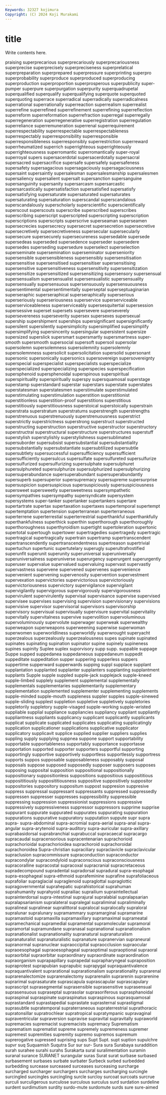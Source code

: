 ```yaml
---
Keywords: 32327 kojimura
Copyright: (C) 2024 Koji Murakami
---
```


# title

Write contents here.



praising
superprecarious superprecariously superprecariousness superprecise superprecisely superpreciseness superprelatical superpreparation superprepared superpressure
superprinting superpro superprobability superproduce superproduced superproducing superproduction superproportion superprosperous superpublicity
super-pumper superpure superpurgation superpurity superquadrupetal superqualified superqualify superqualifying superquote superquoted
superquoting superrace superradical superradically superradicalness superrational superrationally superreaction superrealism superrealist
superrefine superrefined superrefinement superrefining superreflection superreform superreformation superrefraction superregal superregally
superregeneration superregenerative superregistration superregulation superreliance superremuneration superrenal superrequirement superrespectability superrespectable
superrespectableness superrespectably superresponsibility superresponsible superresponsibleness superresponsibly superrestriction superreward superrheumatized superrich
superrighteous superrighteously superrighteousness superromantic superromantically super-royal superroyal supers supersacerdotal supersacerdotally
supersacral supersacred supersacrifice supersafe supersafely supersafeness supersafety supersagacious supersagaciously supersagaciousness
supersaint supersaintly supersalesman supersalesmanship supersalesmen supersaliency supersalient supersalt supersanction supersanguine
supersanguinity supersanity supersarcasm supersarcastic supersarcastically supersatisfaction supersatisfied supersatisfy supersatisfying supersaturate
supersaturated supersaturates supersaturating supersaturation superscandal superscandalous superscandalously superscholarly superscientific superscientifically
superscout superscouts superscribe superscribed superscribes superscribing superscript superscripted superscripting superscription
superscriptions superscripts superscrive superseaman superseamen supersecrecies supersecrecy supersecret supersecretion supersecretive
supersecretively supersecretiveness supersecular supersecularly supersecure supersecurely supersecureness supersedable supersede supersedeas
superseded supersedence superseder supersedere supersedes superseding supersedure superselect superselection superseminate
supersemination superseminator superseniority supersensible supersensibleness supersensibly supersensitisation supersensitise supersensitised supersensitiser
supersensitising supersensitive supersensitiveness supersensitivity supersensitization supersensitize supersensitized supersensitizing supersensory supersensual
supersensualism supersensualist supersensualistic supersensuality supersensually supersensuous supersensuously supersensuousness supersentimental supersentimentally
superseptal superseptuaginarian superseraphic superseraphical superseraphically superserious superseriously superseriousness superservice superserviceable
superserviceableness superserviceably supersesquitertial supersession supersessive superset supersets supersevere superseverely supersevereness
superseverity supersex supersexes supersexual supership supershipment superships supersignificant supersignificantly supersilent
supersilently supersimplicity supersimplified supersimplify supersimplifying supersincerity supersingular supersistent supersize supersized
superslick supersmart supersmartly supersmartness super-smooth supersmooth supersocial supersoft supersoil supersolar
supersolemn supersolemness supersolemnity supersolemnly supersolemnness supersolicit supersolicitation supersolid supersonant supersonic
supersonically supersonics supersovereign supersovereignty superspecial superspecialist superspecialists superspecialize superspecialized superspecializing
superspecies superspecification supersphenoid supersphenoidal superspinous superspiritual superspirituality superspiritually superspy supersquamosal
superstage superstamp superstandard superstar superstars superstate superstates superstatesman superstatesmen superstimulate
superstimulated superstimulating superstimulation superstition superstitionist superstitionless superstition-proof superstitions superstitious superstitiously
superstitiousness superstoical superstoically superstrain superstrata superstratum superstratums superstrength superstrengths superstrenuous
superstrenuously superstrenuousness superstrict superstrictly superstrictness superstrong superstruct superstructed superstructing superstruction
superstructive superstructor superstructory superstructral superstructural superstructure superstructures superstuff superstylish superstylishly
superstylishness supersublimated supersuborder supersubsist supersubstantial supersubstantiality supersubstantially supersubstantiate supersubtilized supersubtle
supersubtlety supersuccessful supersufficiency supersufficient supersufficiently supersulcus supersulfate supersulfureted supersulfurize supersulfurized
supersulfurizing supersulphate supersulphuret supersulphureted supersulphurize supersulphurized supersulphurizing supersuperabundance supersuperabundant supersuperabundantly
supersuperb supersuperior supersupremacy supersupreme supersurprise supersuspicion supersuspicious supersuspiciously supersuspiciousness supersweet
supersweetly supersweetness supersympathetic supersympathies supersympathy supersyndicate supersystem supersystems super-tanker supertanker
supertankers supertare supertartrate supertax supertaxation supertaxes supertemporal supertempt supertemptation supertension
superterranean superterraneous superterrene superterrestial superterrestrial superthankful superthankfully superthankfulness superthick superthin
superthorough superthoroughly superthoroughness superthyroidism supertight supertoleration supertonic supertotal supertough supertower
supertragedies supertragedy supertragic supertragical supertragically supertrain supertramp supertranscendent supertranscendently supertranscendentness
supertreason supertrivial supertuchun supertunic supertutelary superugly superultrafrostified superunfit superunit superunity
superuniversal superuniversally superuniversalness superuniverse superurgency superurgent superurgently superuser supervalue supervalued
supervaluing supervast supervastly supervastness supervene supervened supervenes supervenience supervenient supervening
supervenosity supervention supervestment supervexation supervictories supervictorious supervictoriously supervictoriousness supervictory supervigilance
supervigilant supervigilantly supervigorous supervigorously supervigorousness supervirulent supervirulently supervisal supervisance supervise
supervised supervisee supervises supervising supervision supervisionary supervisions supervisive supervisor supervisorial
supervisors supervisorship supervisory supervisual supervisually supervisure supervital supervitality supervitally supervitalness
supervive supervolition supervoluminous supervoluminously supervolute superwager superweak superwealthy superweapon superweapons
superweening superwise superwoman superwomen superworldliness superworldly superwrought superyacht superzealous superzealously
superzealousness supes supinate supinated supinates supinating supination supinator supine supinely
supineness supines supinity Suplee suplex suporvisory supp supp. suppable suppage
Suppe supped suppedanea suppedaneous suppedaneum suppedit suppeditate suppeditation supper suppering
supperless suppers suppertime supperward supperwards supping suppl supplace supplant supplantation
supplanted supplanter supplanters supplanting supplantment supplants Supple supple suppled supple-jack
supplejack supple-kneed supple-limbed supplely supplement supplemental supplementally supplementals supplementaries supplementarily
supplementary supplementation supplemented supplementer supplementing supplements supple-minded supple-mouth suppleness suppler
supples supple-sinewed supple-sliding supplest suppletion suppletive suppletively suppletories suppletorily suppletory
supple-visaged supple-working supple-wristed suppliable supplial suppliance suppliancies suppliancy suppliant suppliantly
suppliantness suppliants supplicancy supplicant supplicantly supplicants supplicat supplicate supplicated supplicates
supplicating supplicatingly supplication supplicationer supplications supplicative supplicator supplicatory supplicavit supplice
supplied supplier suppliers supplies suppling supply supplying suppnea suppone support
supportability supportable supportableness supportably supportance supportasse supportation supported supporter supporters
supportful supporting supportingly supportive supportively supportless supportlessly supportress supports suppos
supposable supposableness supposably supposal supposals suppose supposed supposedly supposer supposers
supposes supposing supposital supposition suppositional suppositionally suppositionary suppositionless suppositions suppositious
supposititious supposititiously supposititiousness suppositive suppositively suppositor suppositories suppository suppositum suppost
suppresion suppresive suppress suppressal suppressant suppressants suppressed suppressedly suppressen suppresser
suppresses suppressibility suppressible suppressing suppression suppressionist suppressions suppressive suppressively suppressiveness
suppressor suppressors supprime supprise suppurant suppurate suppurated suppurates suppurating suppuration
suppurations suppurative suppuratory supputation suppute supr supra supra- supra-abdominal supra-acromial
supra-aerial supra-anal supra-angular supra-arytenoid supra-auditory supra-auricular supra-axillary suprabasidorsal suprabranchial suprabuccal
supracaecal supracargo supracaudal supracensorious supracentenarian suprachorioid suprachorioidal suprachorioidea suprachoroid suprachoroidal
suprachoroidea Supra-christian supraciliary supraclavicle supraclavicular supraclusion supracommissure supraconduction supraconductor supracondylar
supracondyloid supraconscious supraconsciousness supracoralline supracostal supracoxal supracranial supracretaceous supradecompound supradental
supradorsal supradural supra-esophagal supra-esophageal supra-ethmoid suprafeminine suprafine suprafoliaceous suprafoliar supraglacial
supraglenoid supraglottal supraglottic supragovernmental suprahepatic suprahistorical suprahuman suprahumanity suprahyoid suprailiac
suprailium supraintellectual suprainterdorsal supra-intestinal suprajural supralabial supralapsarian supralapsarianism supralateral supralegal
supraliminal supraliminally supralineal supralinear supralittoral supralocal supralocally supraloral supralunar supralunary
supramammary supramarginal supramarine supramastoid supramaxilla supramaxillary supramaximal suprameatal supramechanical supramedial
supramental supramolecular supramoral supramortal supramundane supranasal supranational supranationalism supranationalist supranationality
supranatural supranaturalism supranaturalist supranaturalistic supranature supranervian supraneural supranormal supranuclear supraoccipital
supraocclusion supraocular supraoesophagal supraoesophageal supraoptimal supraoptional supraoral supraorbital supraorbitar supraordinary
supraordinate supraordination supraorganism suprapapillary suprapedal suprapharyngeal supraposition supraprotest suprapubian suprapubic
suprapygal supraquantivalence supraquantivalent suprarational suprarationalism suprarationality suprarenal suprarenalectomize suprarenalectomy suprarenalin
suprarenin suprarenine suprarimal suprasaturate suprascapula suprascapular suprascapulary suprascript suprasegmental suprasensible
suprasensitive suprasensual suprasensuous supraseptal suprasolar suprasoriferous suprasphanoidal supraspinal supraspinate supraspinatus
supraspinous suprasquamosal suprastandard suprastapedial suprastate suprasternal suprastigmal suprasubtle supratemporal supraterraneous
supraterrestrial suprathoracic supratonsillar supratrochlear supratropical supratympanic supravaginal supraventricular supraversion supravise
supravital supravitally supraworld supremacies supremacist supremacists supremacy Suprematism suprematism suprematist
supreme supremely supremeness supremer supremest supremities supremity supremo supremos supremum
suprerogative supressed suprising sups Supt Supt. supt suption supulchre supvr
suq Suquamish Suqutra Sur sur sur- Sura sura Surabaya suraddition
surah surahee surahi surahs Surakarta sural suralimentation suramin suranal surance
SURANET surangular suras Surat surat surbase surbased surbasement surbases surbate
surbater Surbeck surbed surbedded surbedding surcease surceased surceases surceasing surcharge
surcharged surcharger surchargers surcharges surcharging surcingle surcingled surcingles surcingling surcle
surcloy surcoat surcoats surcrue surculi surculigerous surculose surculous surculus surd
surdation surdeline surdent surdimutism surdity surdo-mute surdomute surds sure sure-aimed
